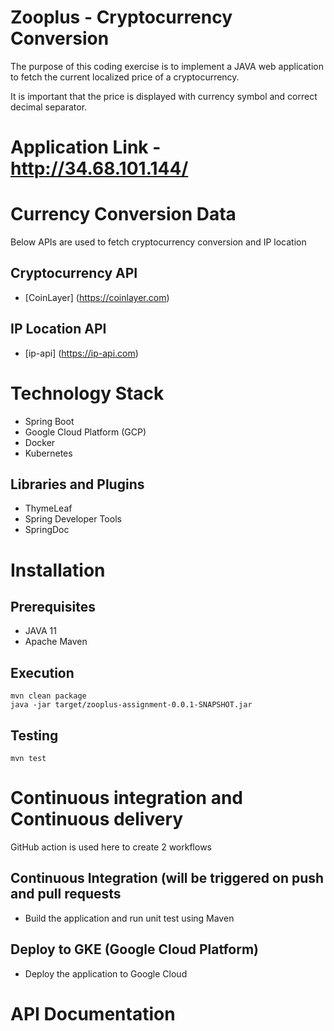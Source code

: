# Zooplus - Cryptocurrency Conversion

The purpose of this coding exercise is to implement a JAVA web application to fetch the
current localized price of a cryptocurrency.

It is important that the price is displayed with currency symbol and correct decimal separator.

# Application Link - http://34.68.101.144/

# Currency Conversion Data
Below APIs are used to fetch cryptocurrency conversion and IP location
## Cryptocurrency API
- [CoinLayer] (https://coinlayer.com)
## IP Location API
- [ip-api] (https://ip-api.com)

# Technology Stack
- Spring Boot
- Google Cloud Platform (GCP)
- Docker
- Kubernetes

## Libraries and Plugins
- ThymeLeaf
- Spring Developer Tools
- SpringDoc


# Installation
## Prerequisites
- JAVA 11
- Apache Maven

## Execution
```
mvn clean package
java -jar target/zooplus-assignment-0.0.1-SNAPSHOT.jar
```
## Testing
```
mvn test
```

# Continuous integration and Continuous delivery 
GitHub action is used here to create 2 workflows
## Continuous Integration (will be triggered on push and pull requests
- Build the application and run unit test using Maven
## Deploy to GKE (Google Cloud Platform)
- Deploy the application to Google Cloud

# API Documentation
